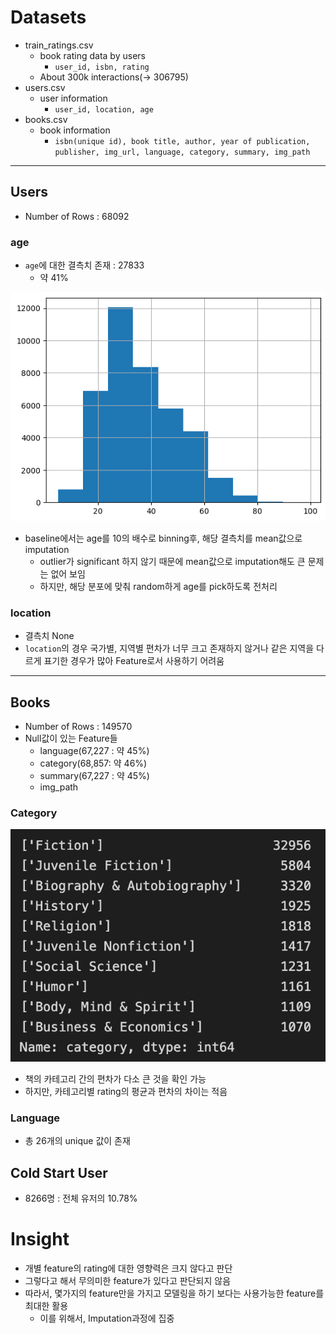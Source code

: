 # Datasets
- train_ratings.csv
    - book rating data by users
        - `user_id, isbn, rating`
    - About 300k  interactions(-> 306795)
- users.csv
    - user information
        - `user_id, location, age `
- books.csv
    - book information
        - `isbn(unique id), book title, author, year of publication, publisher, img_url, language, category, summary, img_path`
---
## Users
- Number of Rows : 68092
### age
- `age`에 대한 결측치 존재 : 27833
    - 약 41%
<img src="./age.png">

- baseline에서는 age를 10의 배수로 binning후, 해당 결측치를 mean값으로 imputation
    - outlier가 significant 하지 않기 때문에 mean값으로 imputation해도 큰 문제는 없어 보임
    - 하지만, 해당 분포에 맞춰 random하게 age를 pick하도록 전처리

### location
- 결측치 None
- `location`의 경우 국가별, 지역별 편차가 너무 크고 존재하지 않거나 같은 지역을 다르게 표기한 경우가 많아 Feature로서 사용하기 어려움
---
## Books
- Number of Rows : 149570
- Null값이 있는 Feature들
    - language(67,227 : 약 45%)
    - category(68,857: 약 46%)
    - summary(67,227 : 약 45%)
    - img_path

### Category
<img src="./category.png">

- 책의 카테고리 간의 편차가 다소 큰 것을 확인 가능
- 하지만, 카테고리별 rating의 평균과 편차의 차이는 적음

### Language
- 총 26개의 unique 값이 존재

## Cold Start User
- 8266명 : 전체 유저의 10.78%

# Insight
- 개별 feature의 rating에 대한 영향력은 크지 않다고 판단
- 그렇다고 해서 무의미한 feature가 있다고 판단되지 않음
- 따라서, 몇가지의 feature만을 가지고 모델링을 하기 보다는 사용가능한 feature를 최대한 활용
    - 이를 위해서, Imputation과정에 집중